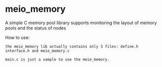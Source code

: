 meio_memory
===========

A simple C memory pool library supports monitoring the layout of memory pools and the status of nodes

How to use: 

    the meio_memory lib actually contains only 3 files: define.h interface.h and meio_memory.c 

    main.c is just a sample to use the meio_memory. 
